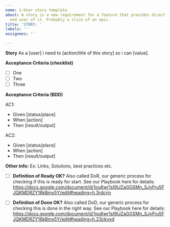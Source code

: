 ```yaml
---
name: 1-User story template
about: A story is a new requirement for a feature that provides direct value to the
  end user of it. Probably a slice of an epic.
title: 'STORY: '
labels: ''
assignees: ''

---
```


**Story**
As a [user] i need to [action/title of this story] so i can [value].

**Acceptance Criteria (checklist)**
- [ ]  One
- [ ]  Two
- [ ]  Three

**Acceptance Criteria (BDD)**

AC1:
* Given [status/place]
* When [action]
* Then [result/output]

AC2:
* Given [status/place]
* When [action]
* Then [result/output]

**Other info:** 
Ex: Links, Solutions, best practices etc.

- [ ]  **Definition of Ready OK?**
Also called DoR, our generic process for checking if this is ready for start. See our Playbook here for details: https://docs.google.com/document/d/1ou6wr1sI9IJZaGGSMn_SJvFru5FJQKMDRZY16kBmx5Y/edit#heading=h.3rdcrjn

- [ ]  **Definition of Done OK?**
Also called DoD, our generic process for checking this is done in the right way. See our Playbook here for details: https://docs.google.com/document/d/1ou6wr1sI9IJZaGGSMn_SJvFru5FJQKMDRZY16kBmx5Y/edit#heading=h.23ckvvd
